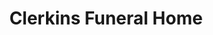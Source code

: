 ---
title: "Clerkins Funeral Home"
url: /monaghan/clerkins-funeral-home/
shop: funeral directors
---